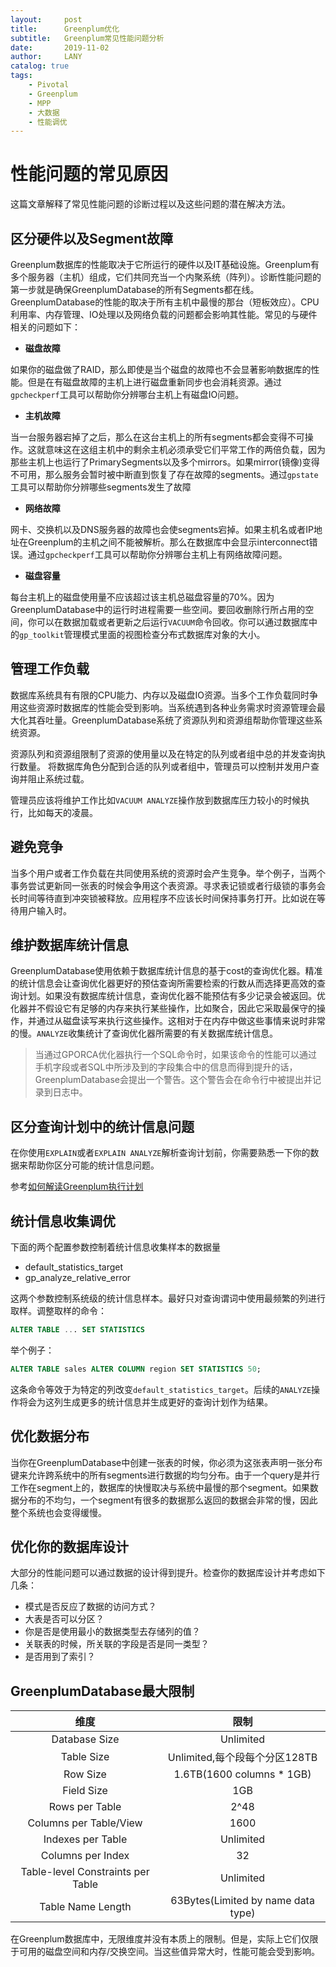 ```yaml
---
layout:     post
title:      Greenplum优化
subtitle:   Greenplum常见性能问题分析
date:       2019-11-02
author:     LANY
catalog: true
tags:
    - Pivotal
    - Greenplum
    - MPP
    - 大数据
    - 性能调优
---
```


# 性能问题的常见原因

这篇文章解释了常见性能问题的诊断过程以及这些问题的潜在解决方法。

## 区分硬件以及Segment故障

Greenplum数据库的性能取决于它所运行的硬件以及IT基础设施。Greenplum有多个服务器（主机）组成，它们共同充当一个内聚系统（阵列）。诊断性能问题的第一步就是确保GreenplumDatabase的所有Segments都在线。GreenplumDatabase的性能的取决于所有主机中最慢的那台（短板效应）。CPU利用率、内存管理、IO处理以及网络负载的问题都会影响其性能。常见的与硬件相关的问题如下：

- **磁盘故障**

如果你的磁盘做了RAID，那么即使是当个磁盘的故障也不会显著影响数据库的性能。但是在有磁盘故障的主机上进行磁盘重新同步也会消耗资源。通过`gpcheckperf`工具可以帮助你分辨哪台主机上有磁盘IO问题。

- **主机故障**

当一台服务器宕掉了之后，那么在这台主机上的所有segments都会变得不可操作。这就意味这在这组主机中的剩余主机必须承受它们平常工作的两倍负载，因为那些主机上也运行了PrimarySegments以及多个mirrors。如果mirror(镜像)变得不可用，那么服务会暂时被中断直到恢复了存在故障的segments。通过`gpstate`工具可以帮助你分辨哪些segments发生了故障

- **网络故障**

网卡、交换机以及DNS服务器的故障也会使segments宕掉。如果主机名或者IP地址在Greenplum的主机之间不能被解析。那么在数据库中会显示interconnect错误。通过`gpcheckperf`工具可以帮助你分辨哪台主机上有网络故障问题。

- **磁盘容量**

每台主机上的磁盘使用量不应该超过该主机总磁盘容量的70%。因为GreenplumDatabase中的运行时进程需要一些空间。要回收删除行所占用的空间，你可以在数据加载或者更新之后运行`VACUUM`命令回收。你可以通过数据库中的`gp_toolkit`管理模式里面的视图检查分布式数据库对象的大小。

## 管理工作负载

数据库系统具有有限的CPU能力、内存以及磁盘IO资源。当多个工作负载同时争用这些资源时数据库的性能会受到影响。当系统遇到各种业务需求时资源管理会最大化其吞吐量。GreenplumDatabase系统了资源队列和资源组帮助你管理这些系统资源。

资源队列和资源组限制了资源的使用量以及在特定的队列或者组中总的并发查询执行数量。 将数据库角色分配到合适的队列或者组中，管理员可以控制并发用户查询并阻止系统过载。

管理员应该将维护工作比如`VACUUM ANALYZE`操作放到数据库压力较小的时候执行，比如每天的凌晨。

## 避免竞争

当多个用户或者工作负载在共同使用系统的资源时会产生竞争。举个例子，当两个事务尝试更新同一张表的时候会争用这个表资源。寻求表记锁或者行级锁的事务会长时间等待直到冲突锁被释放。应用程序不应该长时间保持事务打开。比如说在等待用户输入时。

## 维护数据库统计信息

GreenplumDatabase使用依赖于数据库统计信息的基于cost的查询优化器。精准的统计信息会让查询优化器更好的预估查询所需要检索的行数从而选择更高效的查询计划。如果没有数据库统计信息，查询优化器不能预估有多少记录会被返回。优化器并不假设它有足够的内存来执行某些操作，比如聚合，因此它采取最保守的操作，并通过从磁盘读写来执行这些操作。这相对于在内存中做这些事情来说时非常的慢。`ANALYZE`收集统计了查询优化器所需要的有关数据库统计信息。

> 当通过GPORCA优化器执行一个SQL命令时，如果该命令的性能可以通过手机字段或者SQL中所涉及到的字段集合中的信息而得到提升的话，GreenplumDatabase会提出一个警告。这个警告会在命令行中被提出并记录到日志中。

## 区分查询计划中的统计信息问题

在你使用`EXPLAIN`或者`EXPLAIN ANALYZE`解析查询计划前，你需要熟悉一下你的数据来帮助你区分可能的统计信息问题。

参考[如何解读Greenplum执行计划](https://lanyang.io/2019/02/19/%E5%A6%82%E4%BD%95%E8%A7%A3%E8%AF%BBGreenplum%E8%A7%A3%E6%9E%90%E8%AE%A1%E5%88%92/)

## 统计信息收集调优

下面的两个配置参数控制着统计信息收集样本的数据量

- default_statistics_target
- gp_analyze_relative_error

这两个参数控制系统级的统计信息样本。最好只对查询谓词中使用最频繁的列进行取样。调整取样的命令：

```SQL
ALTER TABLE ... SET STATISTICS
```

举个例子：

```SQL
ALTER TABLE sales ALTER COLUMN region SET STATISTICS 50;
```
这条命令等效于为特定的列改变`default_statistics_target`。后续的`ANALYZE`操作将会为这列生成更多的统计信息并生成更好的查询计划作为结果。


## 优化数据分布

当你在GreenplumDatabase中创建一张表的时候，你必须为这张表声明一张分布键来允许跨系统中的所有segments进行数据的均匀分布。由于一个query是并行工作在segment上的，数据库的快慢取决与系统中最慢的那个segment。如果数据分布的不均匀，一个segment有很多的数据那么返回的数据会非常的慢，因此整个系统也会变得缓慢。

## 优化你的数据库设计

大部分的性能问题可以通过数据的设计得到提升。检查你的数据库设计并考虑如下几条：

- 模式是否反应了数据的访问方式？
- 大表是否可以分区？
- 你是否是使用最小的数据类型去存储列的值？
- 关联表的时候，所关联的字段是否是同一类型？
- 是否用到了索引？

## GreenplumDatabase最大限制

| 维度| 限制|
|:---:|:---:|
|Database Size|Unlimited|
|Table Size| Unlimited,每个段每个分区128TB|
|Row Size| 1.6TB(1600 columns * 1GB)|
|Field Size| 1GB|
|Rows per Table| 2^48|
|Columns per Table/View| 1600|
|Indexes per Table| Unlimited|
|Columns per Index| 32|
|Table-level Constraints per Table|Unlimited|
|Table Name Length| 63Bytes(Limited by name data type)|

在Greenplum数据库中，无限维度并没有本质上的限制。但是，实际上它们仅限于可用的磁盘空间和内存/交换空间。当这些值异常大时，性能可能会受到影响。

